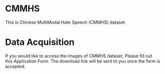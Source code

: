 # CMMHS
This is Chinese MultiModal Hate Speech (CMMHS) dataset.

# Data Acquisition 
If you would like to access the images of CMMHS dataset, Please fill out this Application Form. The download link will be sent to you once the form is accepted.
